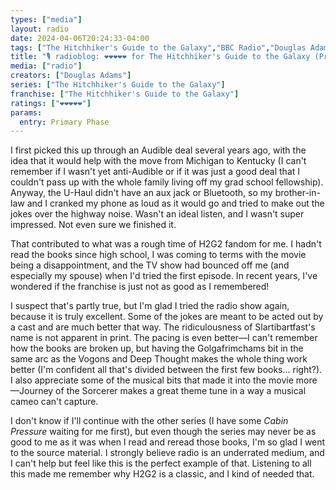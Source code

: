 ```yaml
---
types: ["media"]
layout: radio
date: 2024-04-06T20:24:33-04:00
tags: ["The Hitchhiker's Guide to the Galaxy","BBC Radio","Douglas Adams","Cabin Pressure"]
title: "🎙️ radioblog: ❤️❤️❤️❤️❤️ for The Hitchhiker's Guide to the Galaxy (Primary Phase)"
media: ["radio"]
creators: ["Douglas Adams"]
series: ["The Hitchhiker's Guide to the Galaxy"]
franchise: ["The Hitchhiker's Guide to the Galaxy"]
ratings: ["❤️❤️❤️❤️❤️"]
params:
  entry: Primary Phase
---
```

I first picked this up through an Audible deal several years ago, with the idea that it would help with the move from Michigan to Kentucky (I can't remember if I wasn't yet anti-Audible or if it was just a good deal that I couldn't pass up with the whole family living off my grad school fellowship). Anyway, the U-Haul didn't have an aux jack or Bluetooth, so my brother-in-law and I cranked my phone as loud as it would go and tried to make out the jokes over the highway noise. Wasn't an ideal listen, and I wasn't super impressed. Not even sure we finished it.

That contributed to what was a rough time of H2G2 fandom for me. I hadn't read the books since high school, I was coming to terms with the movie being a disappointment, and the TV show had bounced off me (and especially my spouse) when I'd tried the first episode. In recent years, I've wondered if the franchise is just not as good as I remembered!

I suspect that's partly true, but I'm glad I tried the radio show again, because it is truly excellent. Some of the jokes are meant to be acted out by a cast and are much better that way. The ridiculousness of Slartibartfast's name is not apparent in print. The pacing is even better—I can't remember how the books are broken up, but having the Golgafrimchams bit in the same arc as the Vogons and Deep Thought makes the whole thing work better (I'm confident all that's divided between the first few books... right?). I also appreciate some of the musical bits that made it into the movie more—Journey of the Sorcerer makes a great theme tune in a way a musical cameo can't capture.

I don't know if I'll continue with the other series (I have some *Cabin Pressure* waiting for me first), but even though the series may never be as good to me as it was when I read and reread those books, I'm so glad I went to the source material. I strongly believe radio is an underrated medium, and I can't help but feel like this is the perfect example of that. Listening to all this made me remember why H2G2 is a classic, and I kind of needed that.
